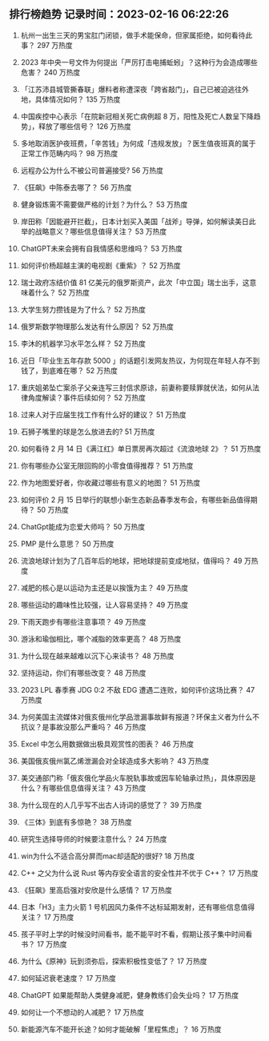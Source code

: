 
## 排行榜趋势 记录时间：2023-02-16 06:22:26
  
  1. 杭州一出生三天的男宝肛门闭锁，做手术能保命，但家属拒绝，如何看待此事？ 297 万热度
    
  2. 2023 年中央一号文件为何提出「严厉打击电捕蚯蚓」？这种行为会造成哪些危害？ 240 万热度
    
  3. 「江苏沛县城管撕春联」爆料者称遭深夜「跨省敲门」，自己已被迫逃往外地，具体情况如何？ 135 万热度
    
  4. 中国疾控中心表示「在院新冠相关死亡病例超 8 万，阳性及死亡人数呈下降趋势」，释放了哪些信号？ 126 万热度
    
  5. 多地取消医护夜班费，「辛苦钱」为何成「违规发放」？医生值夜班真的属于正常工作范畴内吗？ 98 万热度
    
  6. 远程办公为什么不被公司普遍接受? 56 万热度
    
  7. 《狂飙》中陈泰去哪了？ 56 万热度
    
  8. 健身锻炼需不需要做严格的计划？为什么？ 53 万热度
    
  9. 岸田称「因能避开拦截」，日本计划买入美国「战斧」导弹，如何解读美日此举的战略意义？哪些信息值得关注？ 53 万热度
    
  10. ChatGPT未来会拥有自我情感和思维吗？ 53 万热度
    
  11. 如何评价杨超越主演的电视剧《重紫》？ 52 万热度
    
  12. 瑞士政府冻结价值 81 亿美元的俄罗斯资产，此次「中立国」瑞士出手，这意味着什么？ 52 万热度
    
  13. 大学生努力攒钱是为了什么？ 52 万热度
    
  14. 俄罗斯数学物理那么发达有什么原因？ 52 万热度
    
  15. 李沐的机器学习水平怎么样？ 52 万热度
    
  16. 近日「毕业生五年存款 5000 」的话题引发网友热议，为何现在年轻人存不到钱了，到底难在哪？ 52 万热度
    
  17. 重庆姐弟坠亡案杀子父亲连写三封信求原谅，前妻称要赎罪就伏法，如何从法律角度解读？事件后续如何？ 52 万热度
    
  18. 过来人对于应届生找工作有什么好的建议？ 51 万热度
    
  19. 石狮子嘴里的球是怎么放进去的? 51 万热度
    
  20. 如何看待 2 月 14 日《满江红》单日票房再次超过《流浪地球 2》？ 51 万热度
    
  21. 你有哪些办公室无限回购的小零食值得推荐？ 51 万热度
    
  22. 作为地图爱好者，你收藏过哪些有意义的地图？ 51 万热度
    
  23. 如何评价 2 月 15 日举行的联想小新生态新品春季发布会，有哪些新品值得期待？ 50 万热度
    
  24. ChatGpt能成为恋爱大师吗？ 50 万热度
    
  25. PMP 是什么意思？ 50 万热度
    
  26. 流浪地球计划为了几百年后的地球，把地球提前变成地狱，值得吗？ 49 万热度
    
  27. 减肥的核心是以运动为主还是以挨饿为主？ 49 万热度
    
  28. 哪些运动的趣味性比较强，让人容易坚持？ 49 万热度
    
  29. 下雨天跑步有哪些注意事项？ 49 万热度
    
  30. 游泳和瑜伽相比，哪个减脂的效率更高？ 48 万热度
    
  31. 为什么现在越来越难以沉下心来读书？ 48 万热度
    
  32. 坚持运动，你们有哪些改变？ 48 万热度
    
  33. 2023 LPL 春季赛 JDG 0:2 不敌 EDG 遭遇二连败，如何评价这场比赛？ 47 万热度
    
  34. 为何美国主流媒体对俄亥俄州化学品泄漏事故鲜有报道？环保主义者为什么不抗议？是事故没那么严重吗？ 46 万热度
    
  35. Excel 中怎么用数据做出极具观赏性的图表？ 46 万热度
    
  36. 美国俄亥俄州氯乙烯泄漏会对全球造成多大影响？ 43 万热度
    
  37. 美交通部门称「俄亥俄化学品火车脱轨事故或因车轮轴承过热」，具体原因是什么？有哪些信息值得关注？ 43 万热度
    
  38. 为什么现在的人几乎写不出古人诗词的感觉了？ 39 万热度
    
  39. 《三体》到底有多惊艳？ 38 万热度
    
  40. 研究生选择导师的时候要注意什么？ 24 万热度
    
  41. win为什么不适合高分屏而mac却适配的很好? 18 万热度
    
  42. C++ 之父为什么说 Rust 等内存安全语言的安全性并不优于 C++？ 17 万热度
    
  43. 《狂飙》里高启强对安欣是什么感情？ 17 万热度
    
  44. 日本「H3」主力火箭 1 号机因风力条件不达标延期发射，还有哪些信息值得关注？ 17 万热度
    
  45. 孩子平时上学的时候没时间看书，能不能平时不看，假期让孩子集中时间看书？ 17 万热度
    
  46. 为什么《原神》玩到须弥后，探索积极性变低了？ 17 万热度
    
  47. 如何延迟衰老速度？ 17 万热度
    
  48. ChatGPT 如果能帮助人类健身减肥，健身教练们会失业吗？ 17 万热度
    
  49. 如何让一个不想动的人减肥？ 17 万热度
    
  50. 新能源汽车不能开长途？如何才能破解「里程焦虑」？ 16 万热度
    